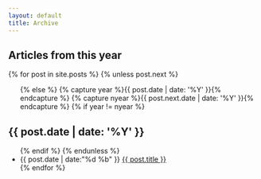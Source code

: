 ```yaml
---
layout: default
title: Archive
---
```

<section id="archive">
  <h2><i class="fa fa-leanpub fa-2x"></i> Articles from this year</h2>
{% for post in site.posts %}
  {% unless post.next %}
  <ul class="this">
  {% else %}
  {% capture year %}{{ post.date | date: '%Y' }}{% endcapture %}
  {% capture nyear %}{{ post.next.date | date: '%Y' }}{% endcapture %}
  {% if year != nyear %}
  </ul>
  <h2>{{ post.date | date: '%Y' }}</h2>
  <ul class="past">
  {% endif %}
  {% endunless %}
    <li><time>{{ post.date | date:"%d %b" }}</time>&nbsp;<a href="{{ post.url }}">{{ post.title }}</a></li>
{% endfor %}
  </ul>
</section>